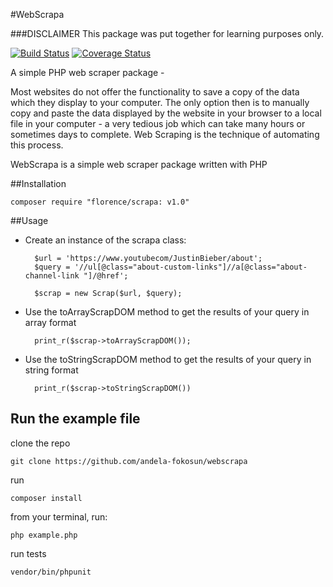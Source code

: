 #WebScrapa

###DISCLAIMER
This package was put together for learning purposes only.

[![Build Status](https://travis-ci.org/andela-fokosun/webscrapa.svg?branch=master)](https://travis-ci.org/andela-fokosun/webscrapa) [![Coverage Status](https://coveralls.io/repos/github/andela-fokosun/webscrapa/badge.svg?branch=master)](https://coveralls.io/github/andela-fokosun/webscrapa?branch=master)

A simple PHP web scraper package -

Most websites do not offer the functionality to save a copy of the data which they display to your computer. The only option then is to manually copy and paste the data displayed by the website in your browser to a local file in your computer - a very tedious job which can take many hours or sometimes days to complete. Web Scraping is the technique of automating this process.

WebScrapa is a simple web scraper package written with PHP

##Installation
    
    composer require "florence/scrapa: v1.0"


##Usage

- Create an instance of the scrapa class:

    	$url = 'https://www.youtubecom/JustinBieber/about';
    	$query = '//ul[@class="about-custom-links"]//a[@class="about-channel-link "]/@href';

        $scrap = new Scrap($url, $query);



- Use the toArrayScrapDOM method to get the results of your query in array format


        print_r($scrap->toArrayScrapDOM());


- Use the toStringScrapDOM method to get the results of your query in string format


        print_r($scrap->toStringScrapDOM())


## Run the example file

clone the repo 

	git clone https://github.com/andela-fokosun/webscrapa

run

	composer install


from your terminal, run:

		
	php example.php


run tests

	vendor/bin/phpunit


